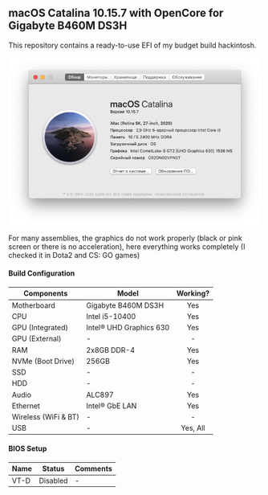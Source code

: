 ## macOS Catalina 10.15.7 with OpenCore for Gigabyte B460M DS3H

This repository contains a ready-to-use EFI of my budget build hackintosh.

![](https://github.com/shmelevdi/Gigabyte-B460M-DS3H-Hackintosh/blob/main/Screenshots/1.png?raw=true|width=100)

For many assemblies, the graphics do not work properly (black or pink screen or there is no acceleration), here everything works completely (I checked it in Dota2 and CS: GO games)

#### Build Configuration
| Components           | Model                   | Working?      |
| -------------------- | ----------------------- | :-----------: |
| Motherboard          | Gigabyte B460M DS3H     | Yes           |
| CPU                  | Intel i5-10400          | Yes           |
| GPU (Integrated)     | Intel® UHD Graphics 630 | Yes           |
| GPU (External)       | -                       | -             |
| RAM                  | 2x8GB DDR-4             | Yes           |
| NVMe (Boot Drive)    | 256GB                   | Yes           |
| SSD                  | -                       | -             |
| HDD                  | -                       | -             |
| Audio                | ALC897                  | Yes           |
| Ethernet             | Intel® GbE LAN          | Yes           |
| Wireless (WiFi & BT) | -                       | -             |
| USB                  | -                       | Yes, All      |


#### BIOS Setup
| Name             | Status                 | Comments     |
| ---------------- | ---------------------- | ------------ |
| VT-D             | Disabled               | -            |
